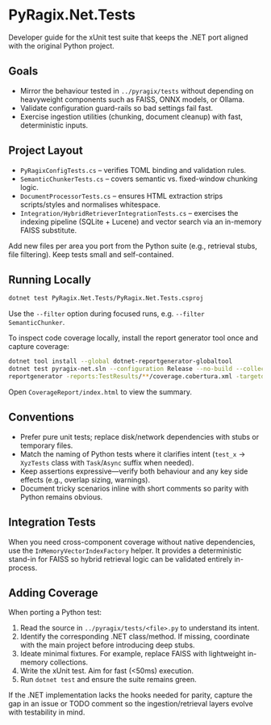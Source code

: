 # PyRagix.Net.Tests

Developer guide for the xUnit test suite that keeps the .NET port aligned with the original Python project.

## Goals
- Mirror the behaviour tested in `../pyragix/tests` without depending on heavyweight components such as FAISS, ONNX models, or Ollama.
- Validate configuration guard-rails so bad settings fail fast.
- Exercise ingestion utilities (chunking, document cleanup) with fast, deterministic inputs.

## Project Layout
- `PyRagixConfigTests.cs` – verifies TOML binding and validation rules.
- `SemanticChunkerTests.cs` – covers semantic vs. fixed-window chunking logic.
- `DocumentProcessorTests.cs` – ensures HTML extraction strips scripts/styles and normalises whitespace.
- `Integration/HybridRetrieverIntegrationTests.cs` – exercises the indexing pipeline (SQLite + Lucene) and vector search via an in-memory FAISS substitute.

Add new files per area you port from the Python suite (e.g., retrieval stubs, file filtering). Keep tests small and self-contained.

## Running Locally
```bash
dotnet test PyRagix.Net.Tests/PyRagix.Net.Tests.csproj
```
Use the `--filter` option during focused runs, e.g. `--filter SemanticChunker`.

To inspect code coverage locally, install the report generator tool once and capture coverage:
```bash
dotnet tool install --global dotnet-reportgenerator-globaltool
dotnet test pyragix-net.sln --configuration Release --no-build --collect:"XPlat Code Coverage" --results-directory TestResults
reportgenerator -reports:TestResults/**/coverage.cobertura.xml -targetdir:CoverageReport -reporttypes:HtmlSummary
```
Open `CoverageReport/index.html` to view the summary.

## Conventions
- Prefer pure unit tests; replace disk/network dependencies with stubs or temporary files.
- Match the naming of Python tests where it clarifies intent (`test_x` → `XyzTests` class with `Task`/`Async` suffix when needed).
- Keep assertions expressive—verify both behaviour and any key side effects (e.g., overlap sizing, warnings).
- Document tricky scenarios inline with short comments so parity with Python remains obvious.

## Integration Tests
When you need cross-component coverage without native dependencies, use the `InMemoryVectorIndexFactory` helper. It provides a deterministic stand-in for FAISS so hybrid retrieval logic can be validated entirely in-process.

## Adding Coverage
When porting a Python test:
1. Read the source in `../pyragix/tests/<file>.py` to understand its intent.
2. Identify the corresponding .NET class/method. If missing, coordinate with the main project before introducing deep stubs.
3. Ideate minimal fixtures. For example, replace FAISS with lightweight in-memory collections.
4. Write the xUnit test. Aim for fast (<50ms) execution.
5. Run `dotnet test` and ensure the suite remains green.

If the .NET implementation lacks the hooks needed for parity, capture the gap in an issue or TODO comment so the ingestion/retrieval layers evolve with testability in mind.
